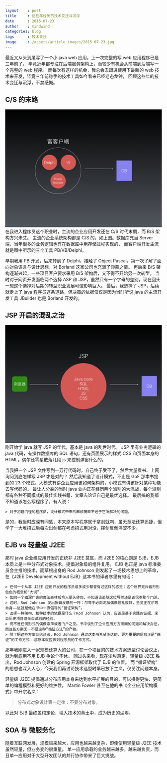 ```yaml
---
layout    : post
title     : 这些年经历的技术变迁与沉浮
date      : 2015-07-23
author    : mindwind
categories: blog
tags      : 技术变迁
image     : /assets/article_images/2015-07-23.jpg
---
```



最近又从头到尾写了一个小 java web 应用，上一次完整的写 web 应用程序已是三年前了，
毕竟近年都专注在后端服务架构上，而较少有机会从前端到后端写一个完整的 web 程序。
而每次有这样的机会，我总会去跟进使用下最新的 web 技术来开发，毕竟三年前称手的技术工具如今看来已经老态龙钟，
回顾这些年的技术变迁与沉浮，不禁感慨。


## C/S 的末路
![](/assets/article_images/2015-07-23-1.jpg)
在我进入程序员这个职业时，主流的企业应用开发还在 C/S 时代末期，而 B/S 架构方兴未艾。
主流的企业系统架构都是 C/S 的，如上图。数据库充当 Server 端，当年很多的业务逻辑也有在数据库中用存储过程实现的，
而客户端开发主流就是图中所示的三个工具 PB/VB/Delphi。

早期我用 PB 开发，后来转到了 Delphi，接触了 Object Pascal，第一次了解了面向对象语言与设计思想，对 Borland 这家公司也充满了仰慕之情。
再后来 B/S 架构逐渐兴起，一些项目客户要求采用 B/S 架构后，又不得不开始另一次转型。
当时对于网页开发面临两个选择 ASP 和 JSP，虽然只有一个字母的差别，现在回头一想这个选择对后期的转型职业发展可谓影响巨大。
最后，我选择了 JSP，后续就走上了 java 程序员这条道路，但决策的依据仅仅是因为当时听说 java 的主流开发工具 JBuilder 也是 Borland 开发的。


## JSP 开启的混乱之治
![](/assets/article_images/2015-07-23-2.jpg)
刚开始学 java 就写 JSP 的年代，基本是 java 的乱世时代。
JSP 里有业务逻辑的 java 代码，有操作数据库的 SQL 语句，还有页面展示的样式 CSS 和页面本身的 HTML，偶尔还零星散落几段 js 来控制弹窗什么的。

当我把一个 JSP 文件写到一万行代码时，自己终于受不了，然后大量看书、上网询问到底怎样写 JSP 才是对的？
然后我知道了设计模式，不止是 GoF 那本书提到的 23 个模式，大模式有讲企业应用该如何架构的，小模式有讲该针对某种功能去写代码的。
最让人分裂的当时 java 业内正在经历两个派别的大混战，每个派别都有各种不同模式的最佳实践书籍、文章去论证自己是最优选择。
最后搞的我都不知道该怎么写程序了，有人说：

    > 对于初窥门径的程序员，设计模式带来的麻烦简直不逊于它所解决的问题。

是的，我当时应深有同感，本来原本写程序属于拿剑就刺，虽无章法还算迅捷，但学了一大堆招式后每次出剑都在考虑招式用对没，挥剑反倒滞涩不少。


## EJB vs 轻量级 J2EE
那时 java 企业级应用开发的正统非 J2EE 莫属，而 J2EE 的核心则是 EJB，EJB 本质上是一种分布式对象技术，提倡对象级的组件复用。
EJB 也正是 java 标准委员会主推的技术，而草根出身的 Rod Johnson 则发起了一场技术思想上的革命，
在《J2EE Development without EJB》这本书的译者序里有句话：

    > 任何一个从事 J2EE 应用开发的程序员或多或少都曾有过这样的感觉：这个世界充斥着形形色色的概念和“大词”，
    > 如同一个幽深广袤的魔法森林般令人晕头转向，不知道该追随这位导师还是该信奉那个门派。
    > 这时，Rod Johnson 发出振聋发聩的一呼：尔等不必向泥胎偶像顶礼膜拜，圣灵正在尔等自身——这就是他在书中一直倡导的“循证架构”。
    > 选择一种架构、和种技术的依据是什么？Rod Johnson 认为，应该是基于实践的证据、来自历史项目或亲自试验的经验，
    > 而不是任何形式的偶像崇拜或者门户之见。书中谈到了企业应用方方面面的问题和解决办法，而这些方案无一不是这种“循证方法”的产物。
    > 除了把这些方案交给读者，Rod Johnson 通过这本书希望传达的、更为重要的信息正是“循证”的工作方式——那原本就应该刘程序员的工作方式。

那年我刚进入一家规模还算大的公司，在一个项目的的技术方案选型讨论会议上，就为到底用不用 EJB 争论个不休。
回过头来看，现在尘埃落定，轻量级 J2EE 胜出，Rod Johnson 创建的 Spring 开源框架取代了 EJB 的位置。
而 “循证架构” 的思想也深入人心，今天我们再讨论技术选型时早已放下主义，仅关注问题本身。

轻量级 J2EE 提倡通过分布应用本身来达到水平扩展的目的，可以换得更快、更简单的编程模型和更好的维护性。
Martin Fowler 甚至在他的书《企业应用架构模式》中开宗名义：

   > 分布式对象设计第一定律：不要分布对象。

以此对 EJB 最终盖棺定论，埋入技术的黄土中，成为历史的尘埃。


## SOA 与 微服务化
随着互联网发展，规模越来越大，应用也越来越复杂，即使使用轻量级 J2EE 技术虽然轻量，但业务变的很重量。
单一应用承载的业务越来越多，越来越负责，而且单一应用对于大型开发团队的并行协作带来了巨大挑战。
